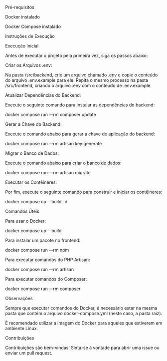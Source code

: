 Pré-requisitos

Docker instalado

Docker Compose instalado

Instruções de Execução

Execução Inicial

Antes de executar o projeto pela primeira vez, siga os passos abaixo:

Criar os Arquivos .env:

Na pasta /src/backend, crie um arquivo chamado .env e copie o conteúdo do arquivo .env.example para ele. Repita o mesmo processo na pasta /src/frontend, criando o arquivo .env com o conteúdo de .env.example.

Atualizar Dependências do Backend:

Execute o seguinte comando para instalar as dependências do backend:

docker compose run --rm composer update

Gerar a Chave do Backend:

Execute o comando abaixo para gerar a chave de aplicação do backend:

docker compose run --rm artisan key:generate

Migrar o Banco de Dados:

Execute o comando abaixo para criar o banco de dados:

docker compose run --rm artisan migrate

Executar os Contêineres:

Por fim, execute o seguinte comando para construir e iniciar os contêineres:

docker compose up --build -d

Comandos Úteis

Para usar o Docker:

docker compose up --build

Para instalar um pacote no frontend:

docker compose run --rm npm <COMANDO>

Para executar comandos do PHP Artisan:

docker compose run --rm artisan <COMANDO>

Para executar comandos do Composer:

docker compose run --rm composer <COMANDO>

Observações

Sempre que executar comandos do Docker, é necessário estar na mesma pasta que contém o arquivo docker-compose.yml (neste caso, a pasta raiz).

É recomendado utilizar a imagem do Docker para aqueles que estiverem em ambiente Linux.

Contribuições

Contribuições são bem-vindas! Sinta-se à vontade para abrir uma issue ou enviar um pull request.
